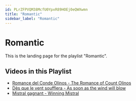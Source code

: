 ```yaml
---
id: PLrZFPVQM38McfU0YpxR89HOEj0eQWXwmn
title: "Romantic"
sidebar_label: "Romantic"
---
```


# Romantic

This is the landing page for the playlist "Romantic".

## Videos in this Playlist

- [Romance del Conde Olinos - The Romance of Count Olinos](ajoCTpTWmZI.md)
- [Dès que le vent soufflera - As soon as the wind will blow](2_LLwKOppOE.md)
- [Mistral gagnant - Winning Mistral](7BNJcmBxuCA.md)

